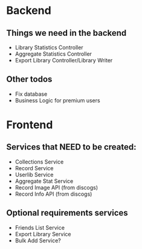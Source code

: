 # Backend

## Things we need in the backend
- Library Statistics Controller
- Aggregate Statistics Controller
- Export Library Controller/Library Writer

## Other todos
- Fix database
- Business Logic for premium users

# Frontend
## Services that NEED to be created:

- Collections Service
- Record Service
- Userlib Service
- Aggregate Stat Service
- Record Image API (from discogs)
- Record Info API (from discogs)

## Optional requirements services
- Friends List Service
- Export Library Service
- Bulk Add Service?
